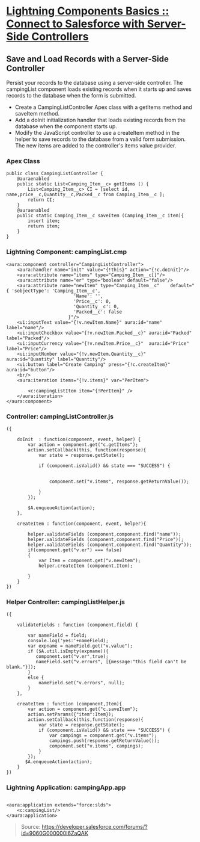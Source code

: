 # [Lightning Components Basics :: Connect to Salesforce with Server-Side Controllers](https://trailhead.salesforce.com/modules/lex_dev_lc_basics/units/lex_dev_lc_basics_server)

## Save and Load Records with a Server-Side Controller

Persist your records to the database using a server-side controller. The campingList component loads existing records when it starts up and saves records to the database when the form is submitted.

* Create a CampingListController Apex class with a getItems method and saveItem method.
* Add a doInit initialization handler that loads existing records from the database when the component starts up.
* Modify the JavaScript controller to use a createItem method in the helper to save records to the database from a valid form submission. The new items are added to the controller's items value provider.

### Apex Class

```
public class CampingListController {
    @auraenabled
    public static List<Camping_Item__c> getItems () {
        List<Camping_Item__c> CI = [select id, name,price__c,Quantity__c,Packed__c from Camping_Item__c ];
        return CI;
    }
    @auraenabled
    public static Camping_Item__c saveItem (Camping_Item__c item){
        insert item;
        return item;
    }
}

```

### Lightning Component: campingList.cmp

```
<aura:component controller="CampingListController">
    <aura:handler name="init" value="{!this}" action="{!c.doInit}"/>
	<aura:attribute name="items" type="Camping_Item__c[]"/>
    <aura:attribute name="er" type="boolean" default="false"/>
    <aura:attribute name="newItem" type="Camping_Item__c"    default="{ 'sobjectType': 'Camping_Item__c',
                         'Name': '',
                         'Price__c': 0,
                         'Quantity__c': 0,                         
                         'Packed__c': false
                       }"/>
    <ui:inputText value="{!v.newItem.Name}" aura:id="name" label="name"/>
    <ui:inputCheckbox value="{!v.newItem.Packed__c}" aura:id="Packed" label="Packed"/>
    <ui:inputCurrency value="{!v.newItem.Price__c}"  aura:id="Price" label="Price"/>
    <ui:inputNumber value="{!v.newItem.Quantity__c}" aura:id="Quantity" label="Quantity"/>
    <ui:button label="Create Camping" press="{!c.createItem}" aura:id="button"/>
    <br/>
	<aura:iteration items="{!v.items}" var="PerItem">
        
        <c:campingListItem item="{!PerItem}" />
    </aura:iteration>
</aura:component>

```

### Controller: campingListController.js

```
({
	
    doInit  : function(component, event, helper) {
		var action = component.get("c.getItems");
        action.setCallback(this, function(response){
            var state = response.getState();
           
            if (component.isValid() && state === "SUCCESS") {
           
               
                component.set("v.items", response.getReturnValue());
                 
            }
        });
        
        $A.enqueueAction(action);
	},
    
    createItem : function(component, event, helper){
        
        helper.validateFields (component,component.find("name"));
        helper.validateFields (component,component.find("Price"));
        helper.validateFields (component,component.find("Quantity"));
        if(component.get("v.er") === false)
        {     
            var Item = component.get("v.newItem");            
            helper.createItem (component,Item);             
                       
        }
	}    
})

```

### Helper Controller: campingListHelper.js

```
({
	
    validateFields : function (component,field) {
        
        var nameField = field;
        console.log('yes:'+nameField);
        var expname = nameField.get("v.value"); 
        if ($A.util.isEmpty(expname)){
           component.set("v.er",true);
           nameField.set("v.errors", [{message:"this field can't be blank."}]);
        }
        else {
            nameField.set("v.errors", null);
        }
    },
    
    createItem : function (component,Item){         
        var action = component.get("c.saveItem");
        action.setParams({"item":Item});
        action.setCallback(this,function(response){
            var state = response.getState();
            if (component.isValid() && state === "SUCCESS") {
                var campings = component.get("v.items");
                campings.push(response.getReturnValue());
                component.set("v.items", campings);
            }
        });
       $A.enqueueAction(action);        
    }
})

```

### Lightning Application: campingApp.app

```

<aura:application extends="force:slds">
    <c:campingList/>
</aura:application>

```

> Source: https://developer.salesforce.com/forums/?id=9060G000000I6ZaQAK
